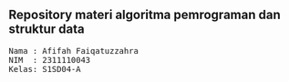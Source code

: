 ## Repository materi algoritma pemrograman dan struktur data

<pre>
Nama : Afifah Faiqatuzzahra
NIM  : 2311110043
Kelas: S1SD04-A
</pre>
